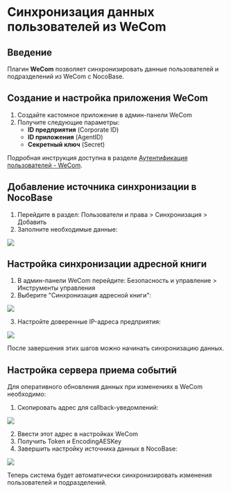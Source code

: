 # Синхронизация данных пользователей из WeCom

<PluginInfo commercial="true" name="wecom"></PluginInfo>

## Введение

Плагин **WeCom** позволяет синхронизировать данные пользователей и подразделений из WeCom с NocoBase.

## Создание и настройка приложения WeCom

1. Создайте кастомное приложение в админ-панели WeCom
2. Получите следующие параметры:
   - **ID предприятия** (Corporate ID)
   - **ID приложения** (AgentID) 
   - **Секретный ключ** (Secret)

Подробная инструкция доступна в разделе [Аутентификация пользователей - WeCom](./auth).

## Добавление источника синхронизации в NocoBase

1. Перейдите в раздел: Пользователи и права > Синхронизация > Добавить
2. Заполните необходимые данные:

![](https://static-docs.nocobase.com/202412041251867.png)

## Настройка синхронизации адресной книги

1. В админ-панели WeCom перейдите: Безопасность и управление > Инструменты управления
2. Выберите "Синхронизация адресной книги":

![](https://static-docs.nocobase.com/202412041249958.png)

3. Настройте доверенные IP-адреса предприятия:

![](https://static-docs.nocobase.com/202412041250776.png)

После завершения этих шагов можно начинать синхронизацию данных.

## Настройка сервера приема событий

Для оперативного обновления данных при изменениях в WeCom необходимо:

1. Скопировать адрес для callback-уведомлений:

![](https://static-docs.nocobase.com/202412041256547.png)

2. Ввести этот адрес в настройках WeCom
3. Получить Token и EncodingAESKey
4. Завершить настройку источника данных в NocoBase:

![](https://static-docs.nocobase.com/202412041257947.png)

Теперь система будет автоматически синхронизировать изменения пользователей и подразделений.
